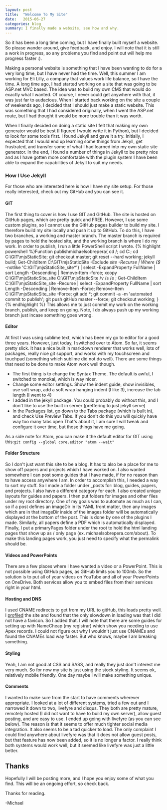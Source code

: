 ```yaml
---
layout: post
title:  "Welcome To My Site"
date:   2015-06-27
categories: blog
summary: I finally made a website, see how and why. 
---
```

So it has been a long time coming, but I have finally built myself a website. So please wander around, give feedback, and enjoy. I will note that it is still a work in progress, so any problems you find and point out will help me progress faster :).

Making a personal website is something that I have been wanting to do for a very long time, but I have never had the time. Well, this summer I am working for Eli Lilly, a company that values work life balance, so I have the time. A long time ago, I had started working on a site that was going to be ASP.net MVC based. The idea was to build my own CMS that would do exactly what I wanted. Of course, I never could get anywhere with that, it was just far to audacious. When I started back working on the site a couple of weekends ago, I decided that I should just make a static website. This was something that I had considered originally, when I went the ASP.net route, but I had thought it would be more trouble than it was worth.

When I finally decided on doing a static site I felt that making my own generator would be best (I figured I would write it in Python), but I decided to look for some tools first. I found Jekyll and gave it a try. Initially, I expected that I would end up learning some things from Jekyll, get frustrated, and transfer some of what I had learned into my own static site generator. In the end, I found a number of things in Jekyll to be pretty nice and as I have gotten more comfortable with the plugin system I have been able to expand the capabilities of Jekyll to suit my needs.

### How I Use Jekyll
For those who are interested here is how I have my site setup. For those really interested, check out my GitHub and you can see it.

#### GIT
The first thing to cover is how I use GIT and GitHub. The site is hosted on GitHub pages, which are pretty quick and FREE. However, I use some custom plugins, so I cannot use the GitHub pages builder to build my site. I therefore build my site locally and push it up to GitHub. To do this, I have two branches, a working and master branch. The master branch is required by pages to hold the hosted site, and the working branch is where I do my work. In order to publish, I run a little PowerShell script I wrote.
{% highlight powershell %}Function publishmichaelsobrepera{
    cd /;
    cd C:\;
    cd C:\GIT\mjsStaticSite;
    git checkout master;
    git reset --hard working;
    jekyll build;
    Get-ChildItem C:\GIT\mjsStaticSite -Exclude _site -Recurse | Where {$_ -notlike 'C:\GIT\mjsStaticSite\_site\*'} | select -ExpandProperty FullName | sort Length -Descending | Remove-Item -force;
    xcopy C:\GIT\mjsStaticSite\_site C:\GIT\mjsStaticSite /v /s /e ;
    Get-ChildItem C:\GIT\mjsStaticSite\_site -Recurse | select -ExpandProperty FullName | sort Length -Descending | Remove-Item -Force;
    Remove-Item C:\GIT\mjsStaticSite\_site -Force;
    git add *;
    git commit -a -m 'automated commit to publish';
    git push gitHub master --force;
    git checkout working;
}{% endhighlight %}
This allows me to just commit my work on the working branch, publish, and keep on going. Note, I do always push up my working branch just incase something goes wrong.

#### Editor
At first I was using sublime text, which has been my go to editor for a good three years. However, just today, I switched over to Atom. So far, it seems pretty slick. It has a nice built in markdown renderer that works well, lots of packages, really nice git support, and works with my touchscreen and touchpad (something which sublime did not do well). There are some things that need to be done to make Atom work well though.

* The first thing is to change the Syntax Theme. The default is awful, I switched to monokai, which is way nicer.
* Change some editor settings. Show the indent guide, show invisibles, use soft wrap, add a soft wrap hanging indent (I like 3), increase the tab length (I went to 4)
* I added in the jekyll package. You could probably do without this, and I don't like to use the built in server (preffering to just jekyll serve)
* In the Packages list, go down to the Tabs package (which is built in), and check Use Preview Tabs. If you don't do this you will quickly have way too many tabs open
That's about it, I am sure I will tweak and configure it over time, but those things have me going.

As a side note for Atom, you can make it the default editor for GIT using this:`git config --global core.editor "atom --wait"`

#### Folder Structure
So I don't just want this site to be a blog. It has to also be a place for me to show off papers and projects which I have worked on. I also wanted somewhere I can post some guides that I have made, if for no reason than to have access anywhere I am. In order to accomplish this, I needed a way to sort my stuff. So I made a folder under _posts for: blog, guides, papers, and projects. I also have a different category for each. I also created unique layouts for guides and papers. I then put folders for images and other files under my root directory. One of my goals was to automate as much as I can, so if a post defines an imageDir in its YAML front matter, then any images which are in that imageDir inside of the images folder will be automatically displayed at the bottom of the post. This is done by one of the plugins I made. Similarly, all papers define a PDF which is automatically displayed. Finally, I put a primaryPages folder under the root to hold the html landing pages that show up as / only page (ex. michaelsobrepera.com/about). To make this landing pages work, you just need to specify what the permalink should be.

#### Videos and PowerPoints
There are a few places where I have wanted a video or a PowerPoint. This is not possible using GitHub pages, as GitHub limits you to 100mb. So the solution is to put all of your videos on YouTube and all of your PowerPoints on OneDrive. Both services allow you to embed files from their services right in your html.

#### Hosting and DNS
I used CNAME redirects to get from my URL to gitHub, this loads pretty well. I [profiled](http://www.webpagetest.org/) the site and found that the only slowdown in loading was that I did not have a favicon. So I added that. I will note that there are some guides for setting up with NameCheap (my registrar) which show you needing to use Apex records. I could not figure out why I wouldn't just use CNAMEs and found the CNAMEs load way faster. But who knows, maybe I am breaking something.

#### Styling
Yeah, I am not good at CSS and SASS, and really they just don't interest me very much. So for now my site is just using the stock styling. It seems ok, relatively mobile friendly. One day maybe I will make something unique.

#### Comments
I wanted to make sure from the start to have comments wherever appropriate. I looked at a lot of different systems, tried a few out and I narrowed it down to two, livefyre and disqus. They both are pretty mature, remotely hosted (I did not want to have to build my own server), allow guest posting, and are easy to use. I ended up going with livefyre (as you can see below). The reason is that it seems to offer much tighter social media integration. It also seems to be a tad quicker to load. The only complaint I could find anywhere about livefyre was that it does not allow guest posts, but that feature has now been added, so it is no longer a factor. I really think both systems would work well, but it seemed like livefyre was just a little better.

## Thanks
Hopefully I will be posting more, and I hope you enjoy some of what you find. This will be an ongoing effort, so check back.

Thanks for reading.

-Michael
